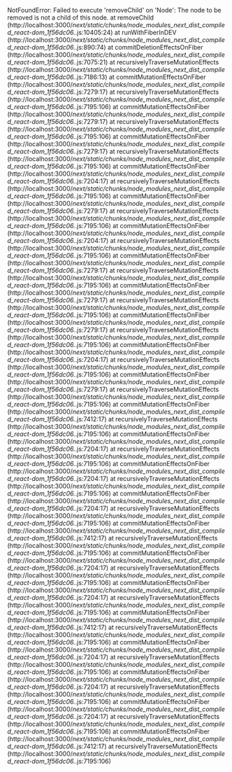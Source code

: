 NotFoundError: Failed to execute 'removeChild' on 'Node': The node to be removed is not a child of this node.
    at removeChild (http://localhost:3000/_next/static/chunks/node_modules_next_dist_compiled_react-dom_1f56dc06._.js:10405:24)
    at runWithFiberInDEV (http://localhost:3000/_next/static/chunks/node_modules_next_dist_compiled_react-dom_1f56dc06._.js:890:74)
    at commitDeletionEffectsOnFiber (http://localhost:3000/_next/static/chunks/node_modules_next_dist_compiled_react-dom_1f56dc06._.js:7075:21)
    at recursivelyTraverseMutationEffects (http://localhost:3000/_next/static/chunks/node_modules_next_dist_compiled_react-dom_1f56dc06._.js:7186:13)
    at commitMutationEffectsOnFiber (http://localhost:3000/_next/static/chunks/node_modules_next_dist_compiled_react-dom_1f56dc06._.js:7279:17)
    at recursivelyTraverseMutationEffects (http://localhost:3000/_next/static/chunks/node_modules_next_dist_compiled_react-dom_1f56dc06._.js:7195:106)
    at commitMutationEffectsOnFiber (http://localhost:3000/_next/static/chunks/node_modules_next_dist_compiled_react-dom_1f56dc06._.js:7279:17)
    at recursivelyTraverseMutationEffects (http://localhost:3000/_next/static/chunks/node_modules_next_dist_compiled_react-dom_1f56dc06._.js:7195:106)
    at commitMutationEffectsOnFiber (http://localhost:3000/_next/static/chunks/node_modules_next_dist_compiled_react-dom_1f56dc06._.js:7279:17)
    at recursivelyTraverseMutationEffects (http://localhost:3000/_next/static/chunks/node_modules_next_dist_compiled_react-dom_1f56dc06._.js:7195:106)
    at commitMutationEffectsOnFiber (http://localhost:3000/_next/static/chunks/node_modules_next_dist_compiled_react-dom_1f56dc06._.js:7204:17)
    at recursivelyTraverseMutationEffects (http://localhost:3000/_next/static/chunks/node_modules_next_dist_compiled_react-dom_1f56dc06._.js:7195:106)
    at commitMutationEffectsOnFiber (http://localhost:3000/_next/static/chunks/node_modules_next_dist_compiled_react-dom_1f56dc06._.js:7279:17)
    at recursivelyTraverseMutationEffects (http://localhost:3000/_next/static/chunks/node_modules_next_dist_compiled_react-dom_1f56dc06._.js:7195:106)
    at commitMutationEffectsOnFiber (http://localhost:3000/_next/static/chunks/node_modules_next_dist_compiled_react-dom_1f56dc06._.js:7204:17)
    at recursivelyTraverseMutationEffects (http://localhost:3000/_next/static/chunks/node_modules_next_dist_compiled_react-dom_1f56dc06._.js:7195:106)
    at commitMutationEffectsOnFiber (http://localhost:3000/_next/static/chunks/node_modules_next_dist_compiled_react-dom_1f56dc06._.js:7279:17)
    at recursivelyTraverseMutationEffects (http://localhost:3000/_next/static/chunks/node_modules_next_dist_compiled_react-dom_1f56dc06._.js:7195:106)
    at commitMutationEffectsOnFiber (http://localhost:3000/_next/static/chunks/node_modules_next_dist_compiled_react-dom_1f56dc06._.js:7279:17)
    at recursivelyTraverseMutationEffects (http://localhost:3000/_next/static/chunks/node_modules_next_dist_compiled_react-dom_1f56dc06._.js:7195:106)
    at commitMutationEffectsOnFiber (http://localhost:3000/_next/static/chunks/node_modules_next_dist_compiled_react-dom_1f56dc06._.js:7279:17)
    at recursivelyTraverseMutationEffects (http://localhost:3000/_next/static/chunks/node_modules_next_dist_compiled_react-dom_1f56dc06._.js:7195:106)
    at commitMutationEffectsOnFiber (http://localhost:3000/_next/static/chunks/node_modules_next_dist_compiled_react-dom_1f56dc06._.js:7204:17)
    at recursivelyTraverseMutationEffects (http://localhost:3000/_next/static/chunks/node_modules_next_dist_compiled_react-dom_1f56dc06._.js:7195:106)
    at commitMutationEffectsOnFiber (http://localhost:3000/_next/static/chunks/node_modules_next_dist_compiled_react-dom_1f56dc06._.js:7279:17)
    at recursivelyTraverseMutationEffects (http://localhost:3000/_next/static/chunks/node_modules_next_dist_compiled_react-dom_1f56dc06._.js:7195:106)
    at commitMutationEffectsOnFiber (http://localhost:3000/_next/static/chunks/node_modules_next_dist_compiled_react-dom_1f56dc06._.js:7412:17)
    at recursivelyTraverseMutationEffects (http://localhost:3000/_next/static/chunks/node_modules_next_dist_compiled_react-dom_1f56dc06._.js:7195:106)
    at commitMutationEffectsOnFiber (http://localhost:3000/_next/static/chunks/node_modules_next_dist_compiled_react-dom_1f56dc06._.js:7204:17)
    at recursivelyTraverseMutationEffects (http://localhost:3000/_next/static/chunks/node_modules_next_dist_compiled_react-dom_1f56dc06._.js:7195:106)
    at commitMutationEffectsOnFiber (http://localhost:3000/_next/static/chunks/node_modules_next_dist_compiled_react-dom_1f56dc06._.js:7204:17)
    at recursivelyTraverseMutationEffects (http://localhost:3000/_next/static/chunks/node_modules_next_dist_compiled_react-dom_1f56dc06._.js:7195:106)
    at commitMutationEffectsOnFiber (http://localhost:3000/_next/static/chunks/node_modules_next_dist_compiled_react-dom_1f56dc06._.js:7204:17)
    at recursivelyTraverseMutationEffects (http://localhost:3000/_next/static/chunks/node_modules_next_dist_compiled_react-dom_1f56dc06._.js:7195:106)
    at commitMutationEffectsOnFiber (http://localhost:3000/_next/static/chunks/node_modules_next_dist_compiled_react-dom_1f56dc06._.js:7412:17)
    at recursivelyTraverseMutationEffects (http://localhost:3000/_next/static/chunks/node_modules_next_dist_compiled_react-dom_1f56dc06._.js:7195:106)
    at commitMutationEffectsOnFiber (http://localhost:3000/_next/static/chunks/node_modules_next_dist_compiled_react-dom_1f56dc06._.js:7204:17)
    at recursivelyTraverseMutationEffects (http://localhost:3000/_next/static/chunks/node_modules_next_dist_compiled_react-dom_1f56dc06._.js:7195:106)
    at commitMutationEffectsOnFiber (http://localhost:3000/_next/static/chunks/node_modules_next_dist_compiled_react-dom_1f56dc06._.js:7204:17)
    at recursivelyTraverseMutationEffects (http://localhost:3000/_next/static/chunks/node_modules_next_dist_compiled_react-dom_1f56dc06._.js:7195:106)
    at commitMutationEffectsOnFiber (http://localhost:3000/_next/static/chunks/node_modules_next_dist_compiled_react-dom_1f56dc06._.js:7412:17)
    at recursivelyTraverseMutationEffects (http://localhost:3000/_next/static/chunks/node_modules_next_dist_compiled_react-dom_1f56dc06._.js:7195:106)
    at commitMutationEffectsOnFiber (http://localhost:3000/_next/static/chunks/node_modules_next_dist_compiled_react-dom_1f56dc06._.js:7204:17)
    at recursivelyTraverseMutationEffects (http://localhost:3000/_next/static/chunks/node_modules_next_dist_compiled_react-dom_1f56dc06._.js:7195:106)
    at commitMutationEffectsOnFiber (http://localhost:3000/_next/static/chunks/node_modules_next_dist_compiled_react-dom_1f56dc06._.js:7204:17)
    at recursivelyTraverseMutationEffects (http://localhost:3000/_next/static/chunks/node_modules_next_dist_compiled_react-dom_1f56dc06._.js:7195:106)
    at commitMutationEffectsOnFiber (http://localhost:3000/_next/static/chunks/node_modules_next_dist_compiled_react-dom_1f56dc06._.js:7204:17)
    at recursivelyTraverseMutationEffects (http://localhost:3000/_next/static/chunks/node_modules_next_dist_compiled_react-dom_1f56dc06._.js:7195:106)
    at commitMutationEffectsOnFiber (http://localhost:3000/_next/static/chunks/node_modules_next_dist_compiled_react-dom_1f56dc06._.js:7412:17)
    at recursivelyTraverseMutationEffects (http://localhost:3000/_next/static/chunks/node_modules_next_dist_compiled_react-dom_1f56dc06._.js:7195:106)